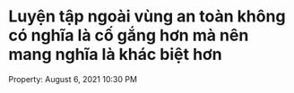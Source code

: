 ---
---

# Luyện tập ngoài vùng an toàn không có nghĩa là cố gắng hơn mà nên mang nghĩa là khác biệt hơn

Property: August 6, 2021 10:30 PM